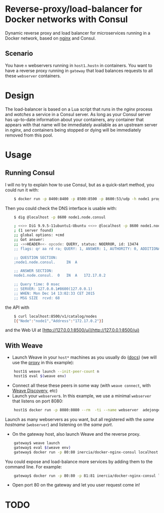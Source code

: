 Reverse-proxy/load-balancer for Docker networks with Consul
===========================================================

Dynamic reverse proxy and load balancer for microservices running in a Docker network,
based on [nginx](http://nginx.org) and Consul.

Scenario
--------

You have `n` webservers running in `host1`..`hostn` in containers.
You want to have a reverse proxy running in `gateway` that load balances requests
to all these `webserver` containers. 

Design
======

The load-balancer is based on a Lua script that runs in the _nginx_ process and
_watches_ a service in a Consul server. As long as your Consul server has
up-to-date information about your containers, any container that appears with
that name will be immediately available as an upstream server in _nginx_,
and containers being stopped or dying will be immediately removed from this pool.

Usage
=====

Running Consul
--------------

I will no try to explain how to use Consul, but as a quick-start method,
you could run it with:

```Bash
    $ docker run -p 8400:8400 -p 8500:8500 -p 8600:53/udp -h node1 progrium/consul -server -bootstrap -ui-dir /ui
```

Then you could check the DNS interface is usable with:

```Bash
    $ dig @localhost -p 8600 node1.node.consul

    ; <<>> DiG 9.9.5-11ubuntu1-Ubuntu <<>> @localhost -p 8600 node1.node.consul
    ; (1 server found)
    ;; global options: +cmd
    ;; Got answer:
    ;; ->>HEADER<<- opcode: QUERY, status: NOERROR, id: 13474
    ;; flags: qr aa rd ra; QUERY: 1, ANSWER: 1, AUTHORITY: 0, ADDITIONAL: 0

    ;; QUESTION SECTION:
    ;node1.node.consul.		IN	A

    ;; ANSWER SECTION:
    node1.node.consul.	0	IN	A	172.17.0.2

    ;; Query time: 0 msec
    ;; SERVER: 127.0.0.1#8600(127.0.0.1)
    ;; WHEN: Mon Dec 14 13:02:33 CET 2015
    ;; MSG SIZE  rcvd: 68
```

the API with

```Bash
    $ curl localhost:8500/v1/catalog/nodes
    [{"Node":"node1","Address":"172.17.0.2"}]
```

and the Web UI at [http://127.0.0.1:8500/ui](http://127.0.0.1:8500/ui)

With Weave
----------

- Launch Weave in your `host*` machines as you usually do
([docs](http://docs.weave.works/weave/latest_release/))
(we will use the [proxy](http://docs.weave.works/weave/latest_release/proxy.html) 
in this example):

```Bash
    host1$ weave launch --init-peer-count n
    host1$ eval $(weave env)
```

- Connect all these these peers in some way (with `weave connect`,
with [Weave Discovery](https://github.com/weaveworks/discovery), etc)
- Launch your `webserver`s. In this example, we use a minimal `webserver`
that listens on port 8080:

```Bash
    host1$ docker run -p 8080:8080 --rm  -ti --name webserver  adejonge/helloworld
```

Launch as many webservers as you want, but all registered with the
*same hostname* (`webserver`) and listening on the *same port*.

- On the gateway host, also launch Weave and the reverse proxy.

```Bash
    gateway$ weave launch
    gateway$ eval $(weave env)
    gateway$ docker run -p 80:80 inercia/docker-nginx-consul localhost:8500 80:webserver
```

You could expose and load-balance more services by adding them to the
command line. For example:

```Bash
    gateway$ docker run -p 80:80 -p 81:81 inercia/docker-nginx-consul localhost:8500 80:webserver 81:graphite
```

- Open port 80 on the gateway and let you user request come in!

TODO
====



